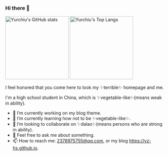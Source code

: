 ### Hi there 👋

<img src="https://github-readme-stats.vercel.app/api?username=yz-hs&theme=radical&show_icons=true" alt="Yurchiu's GitHub stats" height="200px" />
<img src="https://github-readme-stats.vercel.app/api/top-langs/?username=yz-hs&&layout=compact&theme=radical" alt="Yurchiu's Top Langs" height="200px" />

I feel honored that you come here to look my ✨terrible✨ homepage and me.

I'm a high school student in China, which is ✨vegetable-like✨(means weak in ability).

- 🔭 I’m currently working on my blog theme.
- 🌱 I’m currently learning how not to be ✨vegetable-like✨.
- 👯 I’m looking to collaborate on ✨dalao✨(means persons who are strong in ability).
- 💬 Feel free to ask me about something.
- 📫 How to reach me: 2378975755@qq.com, or my blog https://yz-hs.github.io.
